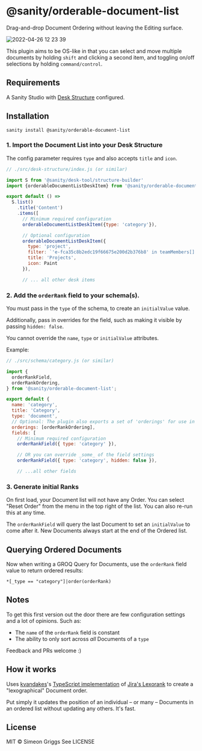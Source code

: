 # @sanity/orderable-document-list

Drag-and-drop Document Ordering without leaving the Editing surface.

![2022-04-26 12 23 39](https://user-images.githubusercontent.com/9684022/165289621-dbd9d841-028e-40c7-be14-7398fcdb1210.gif)

This plugin aims to be OS-like in that you can select and move multiple documents by holding `shift` and clicking a second item, and toggling on/off selections by holding `command/control`.

## Requirements

A Sanity Studio with [Desk Structure](https://www.sanity.io/docs/structure-builder-introduction) configured.

## Installation

```
sanity install @sanity/orderable-document-list
```

### 1. Import the Document List into your Desk Structure

The config parameter requires `type` and also accepts `title` and `icon`.

```js
// ./src/desk-structure/index.js (or similar)

import S from '@sanity/desk-tool/structure-builder'
import {orderableDocumentListDeskItem} from '@sanity/orderable-document-list'

export default () =>
  S.list()
    .title('Content')
    .items([
      // Minimum required configuration
      orderableDocumentListDeskItem({type: 'category'}),

      // Optional configuration
      orderableDocumentListDeskItem({
        type: 'project',
        filter: `'e-fca35c8b2edc19f66675e200d2b376b8' in teamMembers[]._ref`
        title: 'Projects',
        icon: Paint
      }),

      // ... all other desk items
```

### 2. Add the `orderRank` field to your schema(s).

You must pass in the `type` of the schema, to create an `initialValue` value.

Additionally, pass in overrides for the field, such as making it visible by passing `hidden: false`.

You cannot override the `name`, `type` or `initialValue` attributes.

Example:

```js
// ./src/schema/category.js (or similar)

import {
  orderRankField,
  orderRankOrdering,
} from '@sanity/orderable-document-list';

export default {
  name: 'category',
  title: 'Category',
  type: 'document',
  // Optional: The plugin also exports a set of 'orderings' for use in other Document Lists
  orderings: [orderRankOrdering],
  fields: [
    // Minimum required configuration
    orderRankField({ type: 'category' }),

    // OR you can override _some_ of the field settings
    orderRankField({ type: 'category', hidden: false }),

    // ...all other fields
```

### 3. Generate initial Ranks

On first load, your Document list will not have any Order. You can select "Reset Order" from the menu in the top right of the list. You can also re-run this at any time.

The `orderRankField` will query the last Document to set an `initialValue` to come after it. New Documents always start at the end of the Ordered list.

## Querying Ordered Documents

Now when writing a GROQ Query for Documents, use the `orderRank` field value to return ordered results:

```groq
*[_type == "category"]|order(orderRank)
```

## Notes

To get this first version out the door there are few configuration settings and a lot of opinions. Such as:

- The `name` of the `orderRank` field is constant
- The ability to only sort across _all_ Documents of a `type`

Feedback and PRs welcome :)

## How it works

Uses [kvandakes](https://github.com/kvandake)'s [TypeScript implementation](https://github.com/kvandake/lexorank-ts) of [Jira's Lexorank](https://www.youtube.com/watch?v=OjQv9xMoFbg) to create a "lexographical" Document order.

Put simply it updates the position of an individual – or many – Documents in an ordered list without updating any others. It's fast.

## License

MIT © Simeon Griggs
See LICENSE
